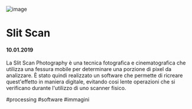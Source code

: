 ![image](https://github.com/KeremTurkyilmaz/TypeMismatchSketches/blob/master/Slit%20Scanning/image/SlitScan.jpg)

# Slit Scan

#### 10.01.2019

La Slit Scan Photography è una tecnica fotografica e cinematografica che utilizza una fessura mobile per determinare una porzione di pixel da analizzare. È stato quindi realizzato un software che permette di ricreare quest'effetto in maniera digitale, evitando cosi lente operazioni che si verificano durante l'utilizzo di uno scanner fisico.

\#processing \#software \#immagini
